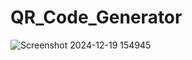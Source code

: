 # QR_Code_Generator


![Screenshot 2024-12-19 154945](https://github.com/user-attachments/assets/1735619e-fbe0-45d8-9216-cd329ad55dd8)
